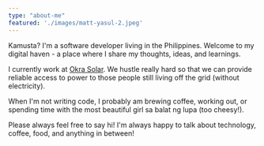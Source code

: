 ```yaml
---
type: "about-me"
featured: './images/matt-yasul-2.jpeg'
---
```


Kamusta? I'm a software developer living in the Philippines. Welcome to my digital haven - a place where I share my thoughts, ideas, and learnings.

I currently work at [Okra Solar](https://www.okrasolar.com). We hustle really hard so that we can provide reliable access to power to those people still living off the grid (without electricity).

When I'm not writing code, I probably am brewing coffee, working out, or spending time with the most beautiful girl sa balat ng lupa (too cheesy!).

Please always feel free to say hi! I'm always happy to talk about technology, coffee, food, and anything in between!